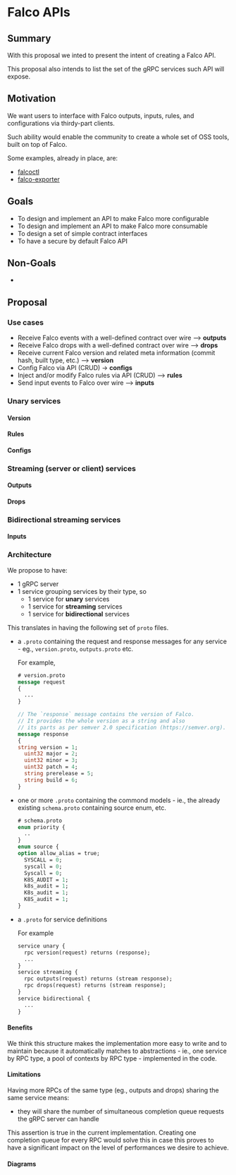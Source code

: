 # Falco APIs

## Summary

With this proposal we inted to present the intent of creating a Falco API.

This proposal also intends to list the set of the gRPC services such API will expose.

## Motivation

We want users to interface with Falco outputs, inputs, rules, and configurations via thirdy-part clients.

Such ability would enable the community to create a whole set of OSS tools, built on top of Falco.

Some examples, already in place, are:

- [falcoctl](https://github.com/falcosecurity/falcoctl)
- [falco-exporter](https://github.com/falcosecurity/falco-exporter)

## Goals

- To design and implement an API to make Falco more configurable
- To design and implement an API to make Falco more consumable
- To design a set of simple contract interfaces
- To have a secure by default Falco API

## Non-Goals

-

## Proposal

### Use cases

- Receive Falco events with a well-defined contract over wire --> **outputs**
- Receive Falco drops with a well-defined contract over wire --> **drops**
- Receive current Falco version and related meta information (commit hash, built type, etc.) --> **version**
- Config Falco via API (CRUD) -> **configs**
- Inject and/or modify Falco rules via API (CRUD) --> **rules**
- Send input events to Falco over wire --> **inputs**

### Unary services

#### Version

#### Rules

#### Configs

### Streaming (server or client) services

#### Outputs

#### Drops

### Bidirectional streaming services

#### Inputs

### Architecture

We propose to have:
- 1 gRPC server
- 1 service grouping services by their type, so
  - 1 service for **unary** services
  - 1 service for **streaming** services
  - 1 service for **bidirectional** services

This translates in having the following set of `proto` files.

- a `.proto` containing the request and response messages for any service - eg., `version.proto`, `outputs.proto` etc.

    For example,
    ```protobuf
    # version.proto
    message request
    {
      ...
    }

    // The `response` message contains the version of Falco.
    // It provides the whole version as a string and also
    // its parts as per semver 2.0 specification (https://semver.org).
    message response
    {
    string version = 1;
      uint32 major = 2;
      uint32 minor = 3;
      uint32 patch = 4;
      string prerelease = 5;
      string build = 6;
    }
    ```

- one or more `.proto` containing the commond models - ie., the already existing `schema.proto` containing source enum, etc.

    ```protobuf
    # schema.proto
    enum priority {
      ..
    }
    enum source {
    option allow_alias = true;
      SYSCALL = 0;
      syscall = 0;
      Syscall = 0;
      K8S_AUDIT = 1;
      k8s_audit = 1;
      K8s_audit = 1;
      K8S_audit = 1;
    }
    ```

- a `.proto` for service definitions

    For example
    ```protobuf
    service unary {
      rpc version(request) returns (response);
      ...
    }
    service streaming {
      rpc outputs(request) returns (stream response);
      rpc drops(request) returns (stream response);
    }
    service bidirectional {
      ...
    }
    ```

#### Benefits

We think this structure makes the implementation more easy to write and to maintain because it automatically matches to abstractions - ie., one service by RPC type, a pool of contexts by RPC type - implemented in the code.

#### Limitations

Having more RPCs of the same type (eg., outputs and drops) sharing the same service means:

* they will share the number of simultaneous completion queue requests the gRPC server can handle

This assertion is true in the current implementation.
Creating one completion queue for every RPC would solve this in case this proves to have a significant impact on the level of performances we desire to achieve.

#### Diagrams
